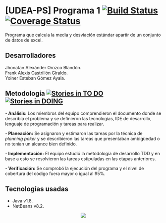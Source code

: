 # [UDEA-PS] Programa 1 [![Build Status](https://travis-ci.org/yoinergomez/Pruebas_PS0.svg?branch=master)](https://travis-ci.org/yoinergomez/Pruebas_PS0) [![Coverage Status](https://coveralls.io/repos/github/yoinergomez/Pruebas_PS0/badge.svg?branch=master)](https://coveralls.io/github/yoinergomez/Pruebas_PS0?branch=master)

Programa que calcula la media y desviación estándar apartir de un conjunto de datos de excel.

## Desarrolladores
Jhonatan Alexánder Orozco Blandón.  
Frank Alexis Castrillón Giraldo.  
Yoiner Esteban Gómez Ayala.

## Metodología [![Stories in TO DO](https://badge.waffle.io/yoinergomez/Pruebas_PS0.png?label=ready&title=TO%20DO)](https://waffle.io/yoinergomez/Pruebas_PS0?utm_source=badge) [![Stories in DOING](https://badge.waffle.io/yoinergomez/Pruebas_PS0.png?label=In%20Progress&title=DOING)](https://waffle.io/yoinergomez/Pruebas_PS0?utm_source=badge)
**- Análisis:** Los miembros del equipo comprendieron el documento donde se describía el problema y se definieron las tecnologías, IDE de desarrollo, lenguaje de programación y tareas para realizar. 

**- Planeación:** Se asignaron y estimaron las tareas por la técnica de _planning poker_ y se describieron las tareas que presentaban ambigüedad o no tenían un alcance bien definido.

**- Implementación:** El equipo estudió la metodología de desarrollo TDD y en base a esto se resolvieron las tareas estipuladas en las etapas anteriores. 

**- Verificación:** Se comprobó la ejecución del programa y el nivel de cobertura del código fuera mayor o igual al 95%.

## Tecnologías usadas
- Java v1.8.
- NetBeans v8.2.  
<div align="center">
    <img src="https://image.ibb.co/jYj5Ma/Captura.png" >
</div>


